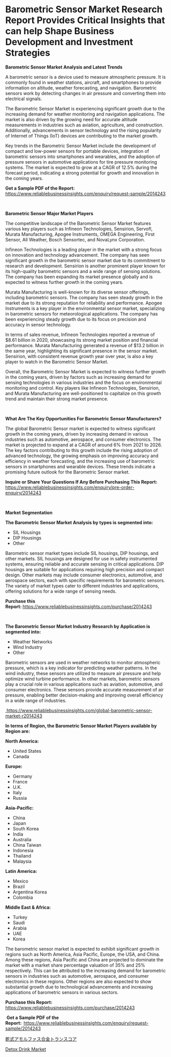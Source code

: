 <p><h1>Barometric Sensor Market Research Report Provides Critical Insights that can help Shape Business Development and Investment Strategies</h1></p><p><strong>Barometric Sensor Market Analysis and Latest Trends</strong></p>
<p><p>A barometric sensor is a device used to measure atmospheric pressure. It is commonly found in weather stations, aircraft, and smartphones to provide information on altitude, weather forecasting, and navigation. Barometric sensors work by detecting changes in air pressure and converting them into electrical signals.</p><p>The Barometric Sensor Market is experiencing significant growth due to the increasing demand for weather monitoring and navigation applications. The market is also driven by the growing need for accurate altitude measurements in industries such as aviation, agriculture, and construction. Additionally, advancements in sensor technology and the rising popularity of Internet of Things (IoT) devices are contributing to the market growth.</p><p>Key trends in the Barometric Sensor Market include the development of compact and low-power sensors for portable devices, integration of barometric sensors into smartphones and wearables, and the adoption of pressure sensors in automotive applications for tire pressure monitoring systems. The market is expected to grow at a CAGR of 12.5% during the forecast period, indicating a strong potential for growth and innovation in the coming years.</p></p>
<p><strong>Get a Sample PDF of the Report:&nbsp;</strong> <a href="https://www.reliablebusinessinsights.com/enquiry/request-sample/2014243">https://www.reliablebusinessinsights.com/enquiry/request-sample/2014243</a></p>
<p>&nbsp;</p>
<p><strong>Barometric Sensor Major Market Players</strong></p>
<p><p>The competitive landscape of the Barometric Sensor Market features various key players such as Infineon Technologies, Sensirion, Servofl, Murata Manufacturing, Apogee Instruments, OMEGA Engineering, First Sensor, All Weather, Bosch Sensortec, and NovaLynx Corporation. </p><p>Infineon Technologies is a leading player in the market with a strong focus on innovation and technology advancement. The company has seen significant growth in the barometric sensor market due to its commitment to research and development. Sensirion is another prominent player known for its high-quality barometric sensors and a wide range of sensing solutions. The company has been expanding its market presence globally and is expected to witness further growth in the coming years.</p><p>Murata Manufacturing is well-known for its diverse sensor offerings, including barometric sensors. The company has seen steady growth in the market due to its strong reputation for reliability and performance. Apogee Instruments is a key player in the environmental sensor market, specializing in barometric sensors for meteorological applications. The company has been experiencing steady growth due to its focus on precision and accuracy in sensor technology.</p><p>In terms of sales revenue, Infineon Technologies reported a revenue of $8.61 billion in 2020, showcasing its strong market position and financial performance. Murata Manufacturing generated a revenue of $13.2 billion in the same year, highlighting its significant presence in the sensor market. Sensirion, with consistent revenue growth year over year, is also a key player to watch in the Barometric Sensor Market.</p><p>Overall, the Barometric Sensor Market is expected to witness further growth in the coming years, driven by factors such as increasing demand for sensing technologies in various industries and the focus on environmental monitoring and control. Key players like Infineon Technologies, Sensirion, and Murata Manufacturing are well-positioned to capitalize on this growth trend and maintain their strong market presence.</p></p>
<p>&nbsp;</p>
<p><strong>What Are The Key Opportunities For Barometric Sensor Manufacturers?</strong></p>
<p><p>The global Barometric Sensor market is expected to witness significant growth in the coming years, driven by increasing demand in various industries such as automotive, aerospace, and consumer electronics. The market is projected to expand at a CAGR of around 6% from 2021 to 2026. The key factors contributing to this growth include the rising adoption of advanced technology, the growing emphasis on improving accuracy and efficiency in weather forecasting, and the increasing use of barometric sensors in smartphones and wearable devices. These trends indicate a promising future outlook for the Barometric Sensor market.</p></p>
<p><strong>Inquire or Share Your Questions If Any Before Purchasing This Report:</strong> <a href="https://www.reliablebusinessinsights.com/enquiry/pre-order-enquiry/2014243">https://www.reliablebusinessinsights.com/enquiry/pre-order-enquiry/2014243</a></p>
<p>&nbsp;</p>
<p><strong>Market Segmentation</strong></p>
<p><strong>The Barometric Sensor Market Analysis by types is segmented into:</strong></p>
<p><ul><li>SIL Housings</li><li>DIP Housings</li><li>Other</li></ul></p>
<p><p>Barometric sensor market types include SIL housings, DIP housings, and other markets. SIL housings are designed for use in safety instrumented systems, ensuring reliable and accurate sensing in critical applications. DIP housings are suitable for applications requiring high precision and compact design. Other markets may include consumer electronics, automotive, and aerospace sectors, each with specific requirements for barometric sensors. The variety of market types cater to different industries and applications, offering solutions for a wide range of sensing needs.</p></p>
<p><strong>Purchase this Report:&nbsp;</strong><a href="https://www.reliablebusinessinsights.com/purchase/2014243">https://www.reliablebusinessinsights.com/purchase/2014243</a></p>
<p>&nbsp;</p>
<p><strong>The Barometric Sensor Market Industry Research by Application is segmented into:</strong></p>
<p><ul><li>Weather Networks</li><li>Wind Industry</li><li>Other</li></ul></p>
<p><p>Barometric sensors are used in weather networks to monitor atmospheric pressure, which is a key indicator for predicting weather patterns. In the wind industry, these sensors are utilized to measure air pressure and help optimize wind turbine performance. In other markets, barometric sensors play a crucial role in various applications such as aviation, automotive, and consumer electronics. These sensors provide accurate measurement of air pressure, enabling better decision-making and improving overall efficiency in a wide range of industries.</p></p>
<p><a href="https://www.reliablebusinessinsights.com/global-barometric-sensor-market-r2014243">&nbsp;https://www.reliablebusinessinsights.com/global-barometric-sensor-market-r2014243</a></p>
<p><strong>In terms of Region, the Barometric Sensor Market Players available by Region are:</strong></p>
<p>
    <p> <strong> North America: </strong>
        <ul>
            <li>United States</li>
            <li>Canada</li>
        </ul>
        </p> 
    <p> <strong> Europe: </strong>
        <ul>
            <li>Germany</li>
            <li>France</li>
            <li>U.K.</li>
            <li>Italy</li>
            <li>Russia</li>
        </ul>
        </p> 
    <p> <strong> Asia-Pacific: </strong>
        <ul>
            <li>China</li>
            <li>Japan</li>
            <li>South Korea</li>
            <li>India</li>
            <li>Australia</li>
            <li>China Taiwan</li>
            <li>Indonesia</li>
            <li>Thailand</li>
            <li>Malaysia</li>
        </ul>
        </p> 
    <p> <strong> Latin America: </strong>
        <ul>
            <li>Mexico</li>
            <li>Brazil</li>
            <li>Argentina Korea</li>
            <li>Colombia</li>
        </ul>
        </p> 
    <p> <strong> Middle East & Africa: </strong>
        <ul>
            <li>Turkey</li>
            <li>Saudi</li>
            <li>Arabia</li>
            <li>UAE</li>
            <li>Korea</li>
        </ul>
    </p>
    </p>
<p><p>The barometric sensor market is expected to exhibit significant growth in regions such as North America, Asia Pacific, Europe, the USA, and China. Among these regions, Asia Pacific and China are projected to dominate the market with a market share percentage valuation of 35% and 25% respectively. This can be attributed to the increasing demand for barometric sensors in industries such as automotive, aerospace, and consumer electronics in these regions. Other regions are also expected to show substantial growth due to technological advancements and increasing applications of barometric sensors in various sectors.</p></p>
<p><strong>Purchase this Report: </strong><a href="https://www.reliablebusinessinsights.com/purchase/2014243">https://www.reliablebusinessinsights.com/purchase/2014243</a></p>
<p>&nbsp;<strong>Get a Sample PDF of the Report:&nbsp;&nbsp;</strong><a href="https://www.reliablebusinessinsights.com/enquiry/request-sample/2014243">https://www.reliablebusinessinsights.com/enquiry/request-sample/2014243</a></p>
<p><strong></strong></p>
<p><p><a href="https://github.com/oqxogxyvqe90775/Market-Research-Report-List-2/blob/main/8859725118082.md">乾式アモルファス合金トランスコア</a></p><p><a href="https://issuu.com/reportprime-2/docs/detox-drink-market-size-2030.pptx">Detox Drink Market</a></p></p>
